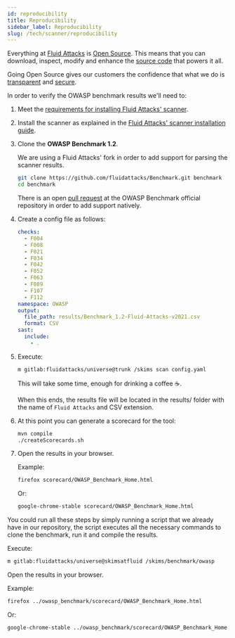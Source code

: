 ```yaml
---
id: reproducibility
title: Reproducibility
sidebar_label: Reproducibility
slug: /tech/scanner/reproducibility
---
```


Everything at [Fluid Attacks](https://fluidattacks.com)
is [Open Source](https://opensource.com/resources/what-open-source).
This means that you can download,
inspect, modify and enhance the
[source code](https://gitlab.com/fluidattacks/universe)
that powers it all.

Going Open Source
gives our customers the confidence
that what we do is
[transparent](https://fluidattacks.com/about-us/values/)
and [secure](https://docs.fluidattacks.com/about/security/).

In order to verify
the OWASP benchmark results
we'll need to:

1. Meet the
   [requirements for installing Fluid Attacks' scanner](/tech/scanner/plans/foss#requirements).

1. Install the scanner
   as explained in the
   [Fluid Attacks' scanner installation guide](/tech/scanner/plans/foss#installing).

1. Clone the **OWASP Benchmark 1.2**.

   We are using a Fluid Attacks' fork
   in order to add support
   for parsing the scanner results.

   ```bash
   git clone https://github.com/fluidattacks/Benchmark.git benchmark
   cd benchmark
   ```

   There is an open
   [pull request](https://github.com/OWASP-Benchmark/BenchmarkJava/pull/146)
   at the OWASP Benchmark official repository
   in order to add support natively.

1. Create a config file as follows:

   ```yaml title="config.yaml"
   checks:
     - F004
     - F008
     - F021
     - F034
     - F042
     - F052
     - F063
     - F089
     - F107
     - F112
   namespace: OWASP
   output:
     file_path: results/Benchmark_1.2-Fluid-Attacks-v2021.csv
     format: CSV
   sast:
     include:
       - .
   ```

1. Execute:

   ```bash
   m gitlab:fluidattacks/universe@trunk /skims scan config.yaml
   ```

   This will take some time,
   enough for drinking a coffee &#x2615;.

   When this ends,
   the results file will be located
   in the results/ folder
   with the name of `Fluid Attacks`
   and CSV extension.

1. At this point you can generate
   a scorecard for the tool:

   ```bash
   mvn compile
   ./createScorecards.sh
   ```

1. Open the results in your browser.

   Example:

   ```bash
   firefox scorecard/OWASP_Benchmark_Home.html
   ```

   Or:

   ```bash
   google-chrome-stable scorecard/OWASP_Benchmark_Home.html
   ```

You could run all these steps by simply running a script that we already
have in our repository, the script executes all the necessary commands to
clone the benchmark, run it and compile the results.

Execute:

```bash
m gitlab:fluidattacks/universe@skimsatfluid /skims/benchmark/owasp
```

Open the results in your browser.

Example:

```bash
firefox ../owasp_benchmark/scorecard/OWASP_Benchmark_Home.html
```

Or:

```bash
google-chrome-stable ../owasp_benchmark/scorecard/OWASP_Benchmark_Home.html

```

